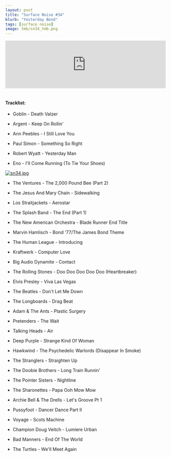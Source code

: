 ```yaml
---
layout: post
title: "Surface Noise #34"
blurb: "Yesterday Bond"
tags: [surface noise]
image: tmb/sn34_tmb.png
---
```


<iframe scrolling="no" id="hearthis_at_track_3028409" width="100%" height="150" src="https://hearthis.at/embed/3028409/transparent_black/?hcolor=&color=&style=2&block_size=2&block_space=1&background=1&waveform=0&cover=0&autoplay=0&css=" frameborder="0" allowtransparency allow="autoplay"><p>Listen to <a href="https://hearthis.at/zerocc/surface-noise-34-5418/" target="_blank">Surface Noise #34 (5/4/18)</a> <span>by</span><a href="https://hearthis.at/zerocc/" target="_blank" >Zero</a> <span>on</span> <a href="https://hearthis.at/" target="_blank">hearthis.at</a></p></iframe>
&nbsp;

#### Tracklist:

- Goblin - Death Valzer
- Argent - Keep On Rollin'
- Ann Peebles - I Still Love You

- Paul Simon - Something So Right
- Robert Wyatt - Yesterday Man
- Eno - I'll Come Running (To Tie Your Shoes)

[![sn34.jpg](https://i.postimg.cc/L55v9X12/sn34.jpg)](https://postimg.cc/9w3y1cbn)

- The Ventures - The 2,000 Pound Bee (Part 2)
- The Jesus And Mary Chain - Sidewalking
- Los Straitjackets - Aerostar

- The Splash Band - The End (Part 1)
- The New American Orchestra - Blade Runner End Title
- Marvin Hamlisch - Bond '77/The James Bond Theme

- The Human League - Introducing
- Kraftwerk - Computer Love
- Big Audio Dynamite - Contact

- The Rolling Stones - Doo Doo Doo Doo Doo (Heartbreaker)
- Elvis Presley - Viva Las Vegas
- The Beatles - Don't Let Me Down

- The Longboards - Drag Beat
- Adam & The Ants - Plastic Surgery
- Pretenders - The Wait
- Talking Heads - Air

- Deep Purple - Strange Kind Of Woman
- Hawkwind - The Psychedelic Warlords (Disappear In Smoke)
- The Stranglers - Straighten Up

- The Doobie Brothers - Long Train Runnin'
- The Pointer Sisters - Nightline
- The Sharonettes - Papa Ooh Mow Mow

- Archie Bell & The Drells - Let's Groove Pt 1
- Pussyfoot - Dancer Dance Part II
- Voyage - Scots Machine

- Champion Doug Veitch - Lumiere Urban
- Bad Manners - End Of The World

- The Turtles - We'll Meet Again
